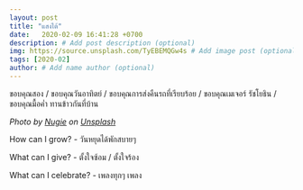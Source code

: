 ```yaml
---
layout: post
title: "แสงไต้"
date:   2020-02-09 16:41:28 +0700
description: # Add post description (optional)
img: https://source.unsplash.com/TyEBEMQGw4s # Add image post (optional)
tags: [2020-02]
author: # Add name author (optional)
---
```

ขอบคุณสอง / ขอบคุณวันอาทิตย์ / ขอบคุณการส่งคืนรถที่เรียบร้อย / ขอบคุณเมเจอร์ รัชโยธิน / ขอบคุณมื้อค่ำ ทานข้าวกันที่บ้าน

*Photo by [Nugie](https://unsplash.com/@ifaa16) on [Unsplash](https://unsplash.com)*

<i class="fa fa-child" style="color:plum"></i>

How can I grow? - วันหยุดได้พักสบายๆ

What can I give? - ตั้งใจซ้อม / ตั้งใจร้อง

What can I celebrate? - เพลงทุกๆ เพลง
